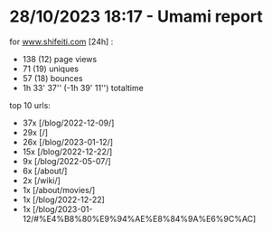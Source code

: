 # 28/10/2023 18:17 - Umami report
for www.shifeiti.com [24h] :

 - 138 (12) page views
 - 71 (19) uniques
 - 57 (18) bounces
 - 1h 33' 37'' (-1h 39' 11'') totaltime


top 10 urls:
 - 37x [/blog/2022-12-09/]
 - 29x [/]
 - 26x [/blog/2023-01-12/]
 - 15x [/blog/2022-12-22/]
 - 9x [/blog/2022-05-07/]
 - 6x [/about/]
 - 2x [/wiki/]
 - 1x [/about/movies/]
 - 1x [/blog/2022-12-22]
 - 1x [/blog/2023-01-12/#%E4%B8%80%E9%94%AE%E8%84%9A%E6%9C%AC]


